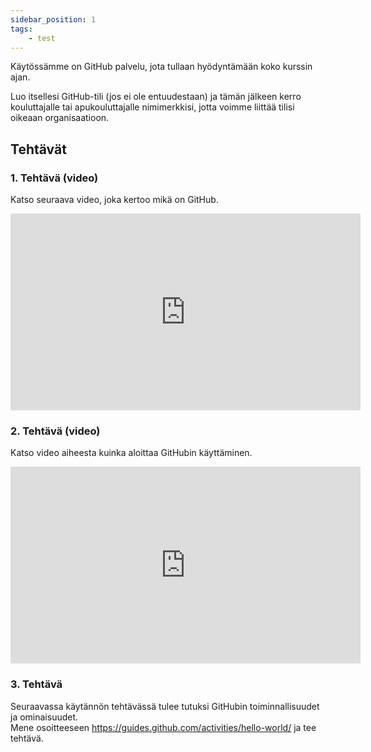 ```yaml
---
sidebar_position: 1
tags: 
    - test
---  
```


Käytössämme on GitHub palvelu, jota tullaan hyödyntämään koko kurssin ajan.

Luo itsellesi GitHub-tili (jos ei ole entuudestaan) ja tämän jälkeen kerro kouluttajalle tai apukouluttajalle nimimerkkisi, jotta voimme liittää tilisi oikeaan organisaatioon.

## Tehtävät

### 1. Tehtävä (video)

Katso seuraava video, joka kertoo mikä on GitHub.

<iframe width="560" height="315" src="https://www.youtube-nocookie.com/embed/w3jLJU7DT5E" title="YouTube video player" frameborder="0" allow="accelerometer; autoplay; clipboard-write; encrypted-media; gyroscope; picture-in-picture" allowfullscreen></iframe>

### 2. Tehtävä (video)

Katso video aiheesta kuinka aloittaa GitHubin käyttäminen.
<iframe width="560" height="315" src="https://www.youtube-nocookie.com/embed/noZnOSpcjYY" title="YouTube video player" frameborder="0" allow="accelerometer; autoplay; clipboard-write; encrypted-media; gyroscope; picture-in-picture" allowfullscreen></iframe>

### 3. Tehtävä

Seuraavassa käytännön tehtävässä tulee tutuksi GitHubin toiminnallisuudet ja ominaisuudet.   
Mene osoitteeseen https://guides.github.com/activities/hello-world/ ja tee tehtävä. 
